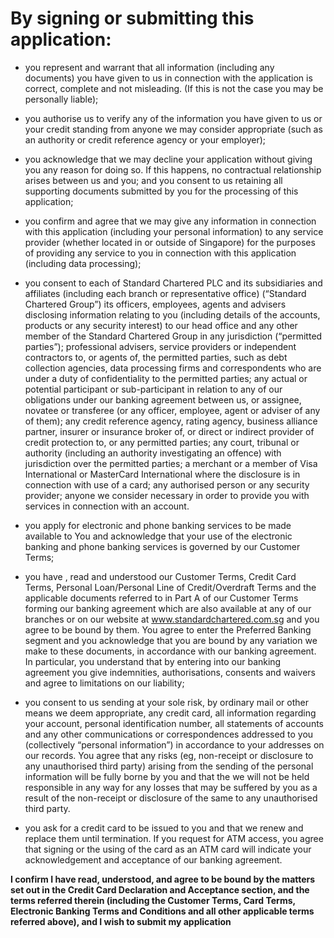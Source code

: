 # By signing or submitting this application:

- you represent and warrant that all information (including any documents) you have given to us in connection with the application is correct, complete and not misleading. (If this is not the case you may be personally liable);

- you authorise us to verify any of the information you have given to us or your credit standing from anyone we may consider appropriate (such as an authority or credit reference agency or your employer);

- you acknowledge that we may decline your application without giving you any reason for doing so. If this happens, no contractual relationship arises between us and you; and you consent to us retaining all supporting documents submitted by you for the processing of this application;

- you confirm and agree that we may give any information in connection with this application (including your personal information) to any service provider (whether located in or outside of Singapore) for the purposes of providing any service to you in connection with this application (including data processing);

- you consent to each of Standard Chartered PLC and its subsidiaries and affiliates (including each branch or representative office) (“Standard Chartered Group”) its officers, employees, agents and advisers disclosing information relating to you (including details of the accounts, products or any security interest) to our head office and any other member of the Standard Chartered Group in any jurisdiction (“permitted parties”); professional advisers, service providers or independent contractors to, or agents of, the permitted parties, such as debt collection agencies, data processing firms and correspondents who are under a duty of confidentiality to the permitted parties; any actual or potential participant or sub-participant in relation to any of our obligations under our banking agreement between us, or assignee, novatee or transferee (or any officer, employee, agent or adviser of any of them); any credit reference agency, rating agency, business alliance partner, insurer or insurance broker of, or direct or indirect provider of credit protection to, or any permitted parties; any court, tribunal or authority (including an authority investigating an offence) with jurisdiction over the permitted parties; a merchant or a member of Visa International or MasterCard International where the disclosure is in connection with use of a card; any authorised person or any security provider; anyone we consider necessary in order to provide you with services in connection with an account.

- you apply for electronic and phone banking services to be made available to You and acknowledge that your use of the electronic banking and phone banking services is governed by our Customer Terms;

- you have , read and understood our Customer Terms, Credit Card Terms, Personal Loan/Personal Line of Credit/Overdraft Terms and the applicable documents referred to in Part A of our Customer Terms forming our banking agreement which are also available at any of our branches or on our website at www.standardchartered.com.sg and you agree to be bound by them. You agree to enter the Preferred Banking segment and you acknowledge that you are bound by any variation we make to these documents, in accordance with our banking agreement. In particular, you understand that by entering into our banking agreement you give indemnities, authorisations, consents and waivers and agree to limitations on our liability;

- you consent to us sending at your sole risk, by ordinary mail or other means we deem appropriate, any credit card, all information regarding your account, personal identification number, all statements of accounts and any other communications or correspondences addressed to you (collectively “personal information”) in accordance to your addresses on our records. You agree that any risks (eg, non-receipt or disclosure to any unauthorised third party) arising from the sending of the personal information will be fully borne by you and that the we will not be held responsible in any way for any losses that may be suffered by you as a result of the non-receipt or disclosure of the same to any unauthorised third party.

- you ask for a credit card to be issued to you and that we renew and replace them until termination. If you request for ATM access, you agree that signing or the using of the card as an ATM card will indicate your acknowledgement and acceptance of our banking agreement.


**I confirm I have read, understood, and agree to be bound by the matters set out in the Credit Card Declaration and Acceptance section, and the terms referred therein (including the Customer Terms, Card Terms, Electronic Banking Terms and Conditions and all other applicable terms referred above), and I wish to submit my application**